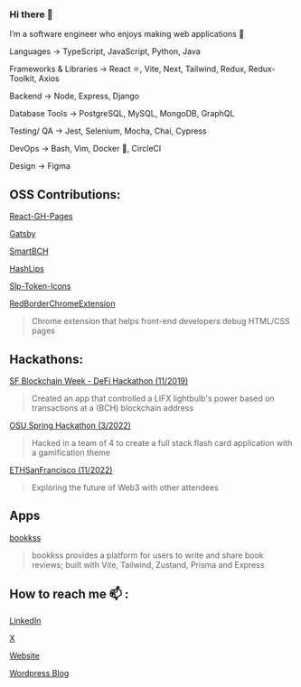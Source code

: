 ### Hi there 👋

I’m a software engineer who enjoys making web applications 🌱 

Languages → TypeScript, JavaScript, Python, Java

Frameworks & Libraries → React ⚛️, Vite, Next, Tailwind, Redux, Redux-Toolkit, Axios

Backend → Node, Express, Django

Database Tools → PostgreSQL, MySQL, MongoDB, GraphQL

Testing/ QA → Jest, Selenium, Mocha, Chai, Cypress

DevOps → Bash, Vim, Docker 🐋, CircleCI

Design → Figma

## OSS Contributions:

[React-GH-Pages](https://github.com/gitname/react-gh-pages)

[Gatsby](https://github.com/gatsbyjs/gatsby)

[SmartBCH](https://github.com/smartbch/smartbch)

[HashLips](https://github.com/HashLips/generative-art-node)

[Slp-Token-Icons](https://github.com/kosinusbch/slp-token-icons)


[RedBorderChromeExtension](https://chrome.google.com/webstore/detail/red-border-chrome-extensi/cgbdhepdbbcdfdlopicohifabajofjbg?hl=en)
> Chrome extension that helps front-end developers debug HTML/CSS pages

## Hackathons:

[SF Blockchain Week - DeFi Hackathon (11/2019)](https://adnjoo.github.io/posts/2020/post-1-wk12-hackathon/)
> Created an app that controlled a LIFX lightbulb's power based on transactions at a (BCH) blockchain address

[OSU Spring Hackathon (3/2022)](https://devpost.com/software/flash-card-application)
> Hacked in a team of 4 to create a full stack flash card application with a gamification theme

[ETHSanFrancisco (11/2022)](https://sf.ethglobal.com/)
> Exploring the future of Web3 with other attendees

## Apps

[bookkss](https://bookkss.com)
> bookkss provides a platform for users to write and share book reviews; built with Vite, Tailwind, Zustand, Prisma and Express

## How to reach me 📫 :

[LinkedIn](https://linkedin.com/in/adnjoo/)

[X](https://x.com/adnjoo/)

[Website](https://adnjoo.com/)

[Wordpress Blog](https://adnjoo.wordpress.com/)
